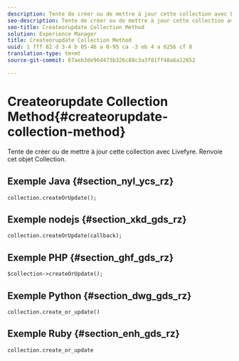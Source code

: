 ```yaml
---
description: Tente de créer ou de mettre à jour cette collection avec Livefyre. Renvoie cet objet Collection.
seo-description: Tente de créer ou de mettre à jour cette collection avec Livefyre. Renvoie cet objet Collection.
seo-title: Createorupdate Collection Method
solution: Experience Manager
title: Createorupdate Collection Method
uuid: 1 fff 82 d 3-4 b 05-46 a 0-95 ca -3 eb 4 a 6256 cf 8
translation-type: tm+mt
source-git-commit: 67aeb3de964473b326c88c3a3f81ff48a6a12652

---
```



# Createorupdate Collection Method{#createorupdate-collection-method}

Tente de créer ou de mettre à jour cette collection avec Livefyre. Renvoie cet objet Collection.

## Exemple Java {#section_nyl_ycs_rz}

```
collection.createOrUpdate(); 
```

## Exemple nodejs {#section_xkd_gds_rz}

```
collection.createOrUpdate(callback); 
```

## Exemple PHP {#section_ghf_gds_rz}

```
$collection->createOrUpdate();
```

## Exemple Python {#section_dwg_gds_rz}

```
collection.create_or_update() 
```

## Exemple Ruby {#section_enh_gds_rz}

```
collection.create_or_update 
```

